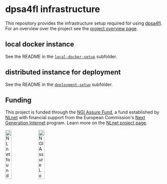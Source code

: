 # dpsa4fl infrastructure

This repository provides the infrastructure setup required for using [dpsa4fl](https://github.com/dpsa-project/dpsa4fl/). For an overview over the project see the [project overview page](https://github.com/dpsa-project/overview).

## local docker instance

See the README in the [`local-docker-setup`](./local-docker-setup) subfolder.

## distributed instance for deployment

See the README in the [`deployment-setup`](./deployment-setup) subfolder.

## Funding

This project is funded through the [NGI Assure Fund](https://nlnet.nl/assure), a fund established by [NLnet](https://nlnet.nl) with financial support from the European Commission's [Next Generation Internet](https://ngi.eu) program. Learn more on the [NLnet project page](https://nlnet.nl/project/dist-mech-learn#ack).

[<img src="https://nlnet.nl/logo/banner.png" alt="NLnet foundation logo" width="20%" />](https://nlnet.nl)
[<img src="https://nlnet.nl/image/logos/NGIAssure_tag.svg" alt="NGI Assure Logo" width="20%" />](https://nlnet.nl/assure)
